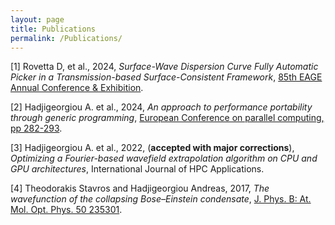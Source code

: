 ```yaml
---
layout: page
title: Publications
permalink: /Publications/
---
```


[1] Rovetta D, et al., 2024, *Surface-Wave Dispersion Curve Fully Automatic Picker in a Transmission-based Surface-Consistent Framework*, [85th EAGE Annual Conference & Exhibition](https://www.earthdoc.org/content/papers/10.3997/2214-4609.202410261).

[2] Hadjigeorgiou A. et al., 2024, *An approach to performance portability through generic programming*, [European Conference on parallel computing, pp 282-293](https://link.springer.com/chapter/10.1007/978-3-031-50684-0_22).

[3] Hadjigeorgiou A. et al., 2022, (**accepted with major corrections**), *Optimizing a Fourier-based wavefield extrapolation algorithm on CPU and GPU architectures*, International Journal of HPC Applications.

[4] Theodorakis Stavros and Hadjigeorgiou Andreas, 2017, *The wavefunction of the collapsing Bose–Einstein condensate*, [J. Phys. B: At. Mol. Opt. Phys. 50 235301](https://iopscience.iop.org/article/10.1088/1361-6455/aa92b8).
